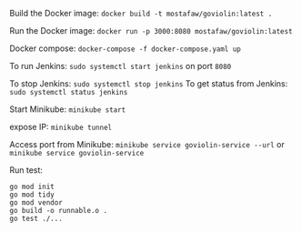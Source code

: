Build the Docker image: `docker build -t mostafaw/goviolin:latest .`

Run the Docker image: `docker run -p 3000:8080 mostafaw/goviolin:latest`

Docker compose: `docker-compose -f docker-compose.yaml up`

To run Jenkins: `sudo systemctl start jenkins` on port `8080`

To stop Jenkins: `sudo systemctl stop jenkins` 
To get status from Jenkins: `sudo systemctl status jenkins` 

Start Minikube: `minikube start`

expose IP: `minikube tunnel`

Access port from Minikube: `minikube service goviolin-service --url` or `minikube service goviolin-service`

Run test:
```
go mod init
go mod tidy
go mod vendor
go build -o runnable.o .
go test ./...

```
